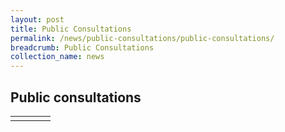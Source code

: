 ```yaml
---
layout: post
title: Public Consultations    
permalink: /news/public-consultations/public-consultations/
breadcrumb: Public Consultations    
collection_name: news
---
```


Public consultations
---

<table>
<tr><td></td><td></td><td></td><td></td></tr></table>

